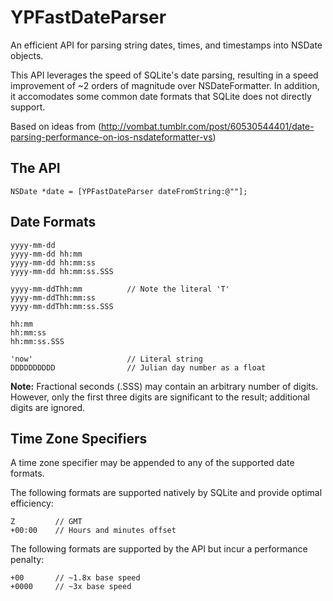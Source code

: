 YPFastDateParser
================

An efficient API for parsing string dates, times, and timestamps into NSDate objects.

This API leverages the speed of SQLite's date parsing, resulting in a speed improvement of ~2 orders of magnitude over NSDateFormatter.  In addition, it accomodates some common date formats that SQLite does not directly support.

Based on ideas from (http://vombat.tumblr.com/post/60530544401/date-parsing-performance-on-ios-nsdateformatter-vs)

The API
-------

    NSDate *date = [YPFastDateParser dateFromString:@""];

Date Formats
------------

    yyyy-mm-dd
    yyyy-mm-dd hh:mm
    yyyy-mm-dd hh:mm:ss
    yyyy-mm-dd hh:mm:ss.SSS
    
    yyyy-mm-ddThh:mm          // Note the literal 'T'
    yyyy-mm-ddThh:mm:ss
    yyyy-mm-ddThh:mm:ss.SSS
    
    hh:mm
    hh:mm:ss
    hh:mm:ss.SSS
    
    'now'                     // Literal string
    DDDDDDDDDD                // Julian day number as a float

**Note:** Fractional seconds (.SSS) may contain an arbitrary number of digits.  However, only the first three digits are significant to the result; additional digits are ignored.

Time Zone Specifiers
--------------------

A time zone specifier may be appended to any of the supported date formats.

The following formats are supported natively by SQLite and provide optimal efficiency:

    Z         // GMT
    +00:00    // Hours and minutes offset

The following formats are supported by the API but incur a performance penalty:

    +00       // ~1.8x base speed
    +0000     // ~3x base speed

